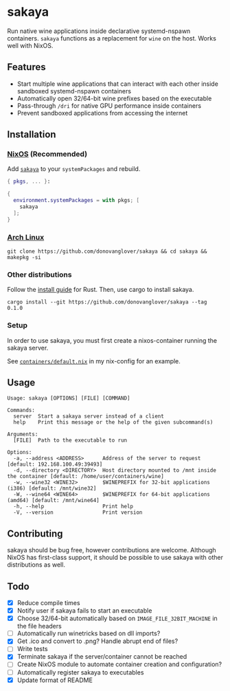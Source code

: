 # sakaya

Run native wine applications inside declarative systemd-nspawn containers. `sakaya` functions as a replacement for `wine` on the host. Works well with NixOS.

## Features

- Start multiple wine applications that can interact with each other inside sandboxed systemd-nspawn containers
- Automatically open 32/64-bit wine prefixes based on the executable
- Pass-through `/dri` for native GPU performance inside containers
- Prevent sandboxed applications from accessing the internet

## Installation

### [NixOS](https://nixos.wiki/wiki/Overview_of_the_NixOS_Linux_distribution) (Recommended)

Add [`sakaya`](https://search.nixos.org/packages?channel=unstable&query=sakaya) to your `systemPackages` and rebuild.

```nix
{ pkgs, ... }:

{
  environment.systemPackages = with pkgs; [
    sakaya
  ];
}
```

### [Arch Linux](https://archlinux.org/)

```fish
git clone https://github.com/donovanglover/sakaya && cd sakaya && makepkg -si
```

### Other distributions

Follow the [install guide](https://www.rust-lang.org/tools/install) for Rust. Then, use cargo to install sakaya.

```fish
cargo install --git https://github.com/donovanglover/sakaya --tag 0.1.0
```

### Setup

In order to use sakaya, you must first create a nixos-container running the sakaya server.

See [`containers/default.nix`](https://github.com/donovanglover/nix-config/blob/master/containers/default.nix) in my nix-config for an example.

## Usage

```man
Usage: sakaya [OPTIONS] [FILE] [COMMAND]

Commands:
  server  Start a sakaya server instead of a client
  help    Print this message or the help of the given subcommand(s)

Arguments:
  [FILE]  Path to the executable to run

Options:
  -a, --address <ADDRESS>      Address of the server to request [default: 192.168.100.49:39493]
  -d, --directory <DIRECTORY>  Host directory mounted to /mnt inside the container [default: /home/user/containers/wine]
  -w, --wine32 <WINE32>        $WINEPREFIX for 32-bit applications (i386) [default: /mnt/wine32]
  -W, --wine64 <WINE64>        $WINEPREFIX for 64-bit applications (amd64) [default: /mnt/wine64]
  -h, --help                   Print help
  -V, --version                Print version
```

## Contributing

sakaya should be bug free, however contributions are welcome. Although NixOS has first-class support, it should be possible to use sakaya with other distributions as well.

## Todo

- [x] Reduce compile times
- [x] Notify user if sakaya fails to start an executable
- [x] Choose 32/64-bit automatically based on `IMAGE_FILE_32BIT_MACHINE` in the file headers
- [ ] Automatically run winetricks based on dll imports?
- [x] Get .ico and convert to .png? Handle abrupt end of files?
- [ ] Write tests
- [x] Terminate sakaya if the server/container cannot be reached
- [ ] Create NixOS module to automate container creation and configuration?
- [ ] Automatically register sakaya to executables
- [x] Update format of README
